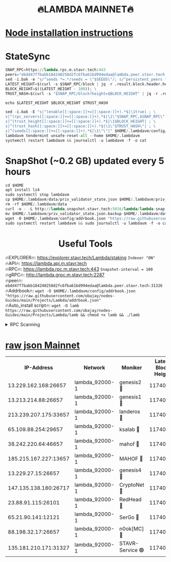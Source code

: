 <h1 align="center"> 🔥LAMBDA MAINNET🔥</h1>


[Node installation instructions](https://github.com/obajay/nodes-Guides/tree/main/Projects/Lambda)
=


# StateSync
```python
SNAP_RPC=https://lambda.rpc.m.stavr.tech:443
peers="ebdd47f7babb184240258d2fc6fba61bd994edaa@lambda.peer.stavr.tech:31326" 
sed -i.bak -e "s/^seeds *=.*/seeds = \"$SEEDS\"/; s/^persistent_peers *=.*/persistent_peers = \"$PEERS\"/" $HOME/.lambdavm/config/config.toml
LATEST_HEIGHT=$(curl -s $SNAP_RPC/block | jq -r .result.block.header.height); \
BLOCK_HEIGHT=$((LATEST_HEIGHT - 100)); \
TRUST_HASH=$(curl -s "$SNAP_RPC/block?height=$BLOCK_HEIGHT" | jq -r .result.block_id.hash)

echo $LATEST_HEIGHT $BLOCK_HEIGHT $TRUST_HASH

sed -i.bak -E "s|^(enable[[:space:]]+=[[:space:]]+).*$|\1true| ; \
s|^(rpc_servers[[:space:]]+=[[:space:]]+).*$|\1\"$SNAP_RPC,$SNAP_RPC\"| ; \
s|^(trust_height[[:space:]]+=[[:space:]]+).*$|\1$BLOCK_HEIGHT| ; \
s|^(trust_hash[[:space:]]+=[[:space:]]+).*$|\1\"$TRUST_HASH\"| ; \
s|^(seeds[[:space:]]+=[[:space:]]+).*$|\1\"\"|" $HOME/.lambdavm/config/config.toml
lambdavm tendermint unsafe-reset-all --home $HOME/.lambdavm
systemctl restart lambdavm && journalctl -u lambdavm -f -o cat

```
# SnapShot (~0.2 GB) updated every 5 hours
```python
cd $HOME
apt install lz4
sudo systemctl stop lambdavm
cp $HOME/.lambdavm/data/priv_validator_state.json $HOME/.lambdavm/priv_validator_state.json.backup
rm -rf $HOME/.lambdavm/data
curl -o - -L http://lambda.snapshot.stavr.tech:5016/lambda/lambda-snap.tar.lz4 | lz4 -c -d - | tar -x -C $HOME/.lambdavm --strip-components 2
mv $HOME/.lambdavm/priv_validator_state.json.backup $HOME/.lambdavm/data/priv_validator_state.json
wget -O $HOME/.lambdavm/config/addrbook.json "https://raw.githubusercontent.com/obajay/nodes-Guides/main/Projects/Lambda/addrbook.json"
sudo systemctl restart lambdavm && sudo journalctl -u lambdavm -f -o cat
```
 <h1 align="center"> Useful Tools</h1>

🔥EXPLORER🔥:      https://explorer.stavr.tech/Lambda/staking	        `Indexer "ON"` \
🔥API🔥: 			 		 https://lambda.api.m.stavr.tech \
🔥RPC🔥:           https://lambda.rpc.m.stavr.tech:443	              `Snapshot-interval = 100` \
🔥gRPC🔥:          http://lambda.grpc.m.stavr.tech:2287 \
🔥peer🔥:					 `ebdd47f7babb184240258d2fc6fba61bd994edaa@lambda.peer.stavr.tech:31326` \
🔥Addrbook🔥:    ```wget -O $HOME/.lambdavm/config/addrbook.json "https://raw.githubusercontent.com/obajay/nodes-Guides/main/Projects/Lambda/addrbook.json"``` \
🔥Auto_install script🔥: ```wget -O lamb https://raw.githubusercontent.com/obajay/nodes-Guides/main/Projects/Lambda/lamb && chmod +x lamb && ./lamb```


<details>
<summary>RPC Scanning</summary>

<h2 align="center"> We scan nodes in real time every 4 hours. And we provide the final result of RPC endpoints.
We cannot influence the operation of these nodes in any way. </h2>


```python
If Voting Power is higher than 0 --> then the Node is a validator of the network and may be subject to attack and be a potential threat to the chain.
```
```python
We marked such validators with a red symbol
```

</details>

[raw json Mainnet](https://rpc-check.lambm.stavr.tech/lambm/rpc-lambm-result.json)
=


<table><tr><th>IP-Address</th><th>Network</th><th>Moniker</th><th>Latest Block Height</th><th>Earliest Block Height</th><th>Catching Up</th><th>Tx Index</th><th>Voting Power</th><th>Scan Time</th></tr><tr><td>13.229.162.168:26657</td><td>lambda_92000-1</td><td>genesis2 🔴</td><td>11740254</td><td>1</td><td>False</td><td>on</td><td>16891175</td><td>2024-02-16T05:11:23.234151506UTC</td></tr><tr><td>13.213.214.88:26657</td><td>lambda_92000-1</td><td>genesis1 🔴</td><td>11740255</td><td>1</td><td>False</td><td>on</td><td>107835</td><td>2024-02-16T05:11:28.182742773UTC</td></tr><tr><td>213.239.207.175:33657</td><td>lambda_92000-1</td><td>landeros 🔴</td><td>11740252</td><td>8136001</td><td>False</td><td>off</td><td>1853750</td><td>2024-02-16T05:11:15.585870516UTC</td></tr><tr><td>65.109.88.254:29657</td><td>lambda_92000-1</td><td>ksalab 🔴</td><td>11740256</td><td>8715001</td><td>False</td><td>on</td><td>510465</td><td>2024-02-16T05:11:31.215413523UTC</td></tr><tr><td>38.242.220.64:46657</td><td>lambda_92000-1</td><td>mahof 🔴</td><td>11740257</td><td>10131001</td><td>False</td><td>off</td><td>770350</td><td>2024-02-16T05:11:34.081756470UTC</td></tr><tr><td>185.215.167.227:13657</td><td>lambda_92000-1</td><td>MAHOF 🔴</td><td>11740254</td><td>10134001</td><td>False</td><td>on</td><td>2051510</td><td>2024-02-16T05:11:26.921450441UTC</td></tr><tr><td>13.229.27.15:26657</td><td>lambda_92000-1</td><td>genesis4 🔴</td><td>11740254</td><td>11043001</td><td>False</td><td>on</td><td>9665448</td><td>2024-02-16T05:11:26.538614820UTC</td></tr><tr><td>147.135.138.180:26717</td><td>lambda_92000-1</td><td>CryptoNet 🔴</td><td>11740255</td><td>11383001</td><td>False</td><td>off</td><td>774283</td><td>2024-02-16T05:11:28.469991181UTC</td></tr><tr><td>23.88.91.115:26101</td><td>lambda_92000-1</td><td>RedHead 🔴</td><td>11740253</td><td>11640253</td><td>False</td><td>off</td><td>553202</td><td>2024-02-16T05:11:15.824555316UTC</td></tr><tr><td>65.21.90.141:12121</td><td>lambda_92000-1</td><td>SerGo 🔴</td><td>11740257</td><td>11640257</td><td>False</td><td>off</td><td>10612115</td><td>2024-02-16T05:11:33.736649375UTC</td></tr><tr><td>88.198.32.17:26657</td><td>lambda_92000-1</td><td>n0ok[MC] 🔴</td><td>11740258</td><td>11640258</td><td>False</td><td>off</td><td>1578630</td><td>2024-02-16T05:11:37.089923739UTC</td></tr><tr><td>135.181.210.171:31327</td><td>lambda_92000-1</td><td>STAVR-Service 🟢</td><td>11740256</td><td>11738001</td><td>False</td><td>on</td><td>0</td><td>2024-02-16T05:11:30.852024411UTC</td></tr></table>
